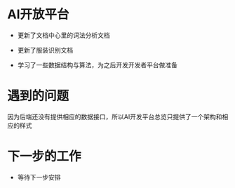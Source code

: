 <!--
 * @Author: your name
 * @Date: 2020-11-20 17:42:21
 * @LastEditTime: 2020-11-20 17:57:02
 * @LastEditors: Please set LastEditors
 * @Description: In User Settings Edit
 * @FilePath: \Front-end-Learning\simon工作汇报\20201120日报.md
-->

# AI开放平台

- 更新了文档中心里的词法分析文档

- 更新了服装识别文档

- 学习了一些数据结构与算法，为之后开发开发者平台做准备

# 遇到的问题

因为后端还没有提供相应的数据接口，所以AI开发平台总览只提供了一个架构和相应的样式

# 下一步的工作

- 等待下一步安排
